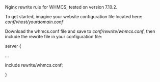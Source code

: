 Nginx rewrite rule for WHMCS, tested on version 7.10.2.

To get started, imagine your website configuration file located here:
_conf/vhost/yourdomain.conf_

Download the whmcs.conf file and save to _conf/rewrite/whmcs.conf_, then include the rewrite file in your configuration file:

server {

  ...
  
  include  rewrite/whmcs.conf;
  
  }

